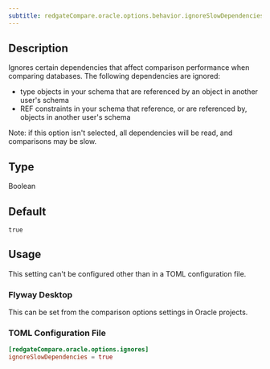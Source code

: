 ```yaml
---
subtitle: redgateCompare.oracle.options.behavior.ignoreSlowDependencies
---
```


## Description

Ignores certain dependencies that affect comparison performance when comparing databases. The following dependencies are ignored:

- type objects in your schema that are referenced by an object in another user's schema
- REF constraints in your schema that reference, or are referenced by, objects in another user's schema

Note: if this option isn't selected, all dependencies will be read, and comparisons may be slow.

## Type

Boolean

## Default

`true`

## Usage

This setting can't be configured other than in a TOML configuration file.

### Flyway Desktop

This can be set from the comparison options settings in Oracle projects.

### TOML Configuration File

```toml
[redgateCompare.oracle.options.ignores]
ignoreSlowDependencies = true
```
